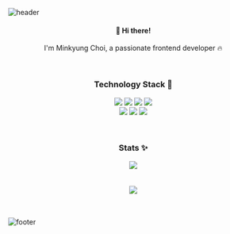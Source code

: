 ![header](https://capsule-render.vercel.app/api?type=transparent&height=300&section=header&text=Hailey%20Choi();&fontSize=70&fontColor=ff9436&fontAlign=60)
  <h4 align="center">👋 Hi there!</h4>

<p align="center">
I'm Minkyung Choi, a passionate frontend developer 🔥
</p>

<br/>

<h3 align="center"> Technology Stack 🚀 </h3>

<p align="center">
  <img src="https://img.shields.io/badge/REACT-61DAFB?style=for-the-badge&logo=react&logoColor=FFFFFF"/>
  <img src="https://img.shields.io/badge/REACT NATIVE-F0F0F0?style=for-the-badge&logo=react&logoColor=61DAFB"/>
  <img src="https://img.shields.io/badge/JAVASCRIPT-F7DF1E?style=for-the-badge&logo=javascript&logoColor=000000"/>
  <img src="https://img.shields.io/badge/TYPESCRIPT-3178C6?style=for-the-badge&logo=typescript&logoColor=FFFFFF"/>
  <br/>
  <img src="https://img.shields.io/badge/JAVA-007396?style=for-the-badge&logo=java&logoColor=FFFFFF"/>
  <img src="https://img.shields.io/badge/SPRING BOOT-6DB33F?style=for-the-badge&logo=springboot&logoColor=FFFFFF"/>
  <img src="https://img.shields.io/badge/MYSQL-4479A1?style=for-the-badge&logo=mysql&logoColor=FFFFFF"/>
</p>

<br/>

<h3 align="center"> Stats ✨ </h3>
<div align="center">
  <img src="https://github-readme-stats.vercel.app/api?username=Hailey330&show_icons=true&theme=darcula" />
</div>

<br/>
<br/>

<div align="center">
  <img src="https://hits.seeyoufarm.com/api/count/incr/badge.svg?url=https%3A%2F%2Fgithub.com%2Fgjbae1212%2Fhit-counter&count_bg=%23FF9436&title_bg=%23555555&icon=&icon_color=%23E7E7E7&title=HIT&edge_flat=false"/>
<!-- <img src="https://hits.seeyoufarm.com/api/count/incr/badge.svg?url=https%3A%2F%2Fgithub.com%2FHailey330&count_bg=%23C4B7FF&title_bg=%23C4B7FF&icon=awesomelists.svg&icon_color=%239A58D0&title=hits&edge_flat=true)](https://hits.seeyoufarm.com" /> -->
</div>

<br/>
<br/>

![footer](https://capsule-render.vercel.app/api?type=wave&color=ff9436&height=300&section=footer)

